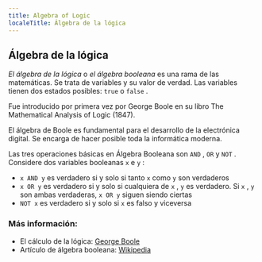 ```yaml
---
title: Algebra of Logic
localeTitle: Álgebra de la lógica
---
```

## Álgebra de la lógica

_El álgebra de la lógica_ o _el álgebra booleana_ es una rama de las matemáticas. Se trata de variables y su valor de verdad. Las variables tienen dos estados posibles: `true` o `false` .

Fue introducido por primera vez por George Boole en su libro The Mathematical Analysis of Logic (1847).

El álgebra de Boole es fundamental para el desarrollo de la electrónica digital. Se encarga de hacer posible toda la informática moderna.

Las tres operaciones básicas en Álgebra Booleana son `AND` , `OR` y `NOT` . Considere dos variables booleanas `x` e `y` :

*   `x AND y` es verdadero si y solo si tanto `x` como `y` son verdaderos
*   `x OR y` es verdadero si y solo si cualquiera de `x` , `y` es verdadero. Si `x` , `y` son ambas verdaderas, `x OR y` siguen siendo ciertas
*   `NOT x` es verdadero si y solo si `x` es falso y viceversa

### Más información:

*   El cálculo de la lógica: [George Boole](http://www.maths.tcd.ie/pub/HistMath/People/Boole/CalcLogic/CalcLogic.html)
*   Artículo de álgebra booleana: [Wikipedia](https://en.wikipedia.org/wiki/Boolean_algebra)